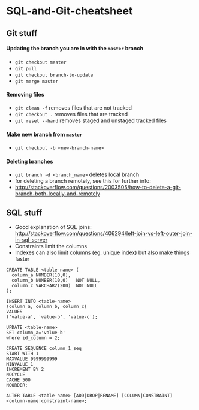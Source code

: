 # SQL-and-Git-cheatsheet

## Git stuff

#### Updating the branch you are in with the `master` branch
* `git checkout master`
* `git pull`
* `git checkout branch-to-update`
* `git merge master`

#### Removing files
* `git clean -f` removes files that are not tracked
* `git checkout .` removes files that are tracked
* `git reset --hard` removes staged and unstaged tracked files

#### Make new branch from `master`
* `git checkout -b <new-branch-name>`

#### Deleting branches
* `git branch -d <branch_name>` deletes local branch
* for deleting a branch remotely, see this for further info:
 * http://stackoverflow.com/questions/2003505/how-to-delete-a-git-branch-both-locally-and-remotely

## SQL stuff

* Good explanation of SQL joins: http://stackoverflow.com/questions/406294/left-join-vs-left-outer-join-in-sql-server
* Constraints limit the columns
* Indexes can also limit columns (eg. unique index) but also make things faster

```
CREATE TABLE <table-name> (
  column_a NUMBER(10,0),
  column_b NUMBER(10,0)   NOT NULL,
  column_c VARCHAR2(200)  NOT NULL
);
```

```
INSERT INTO <table-name>
(column_a, column_b, column_c)
VALUES
('value-a', 'value-b', 'value-c');
```

```
UPDATE <table-name>
SET column_a='value-b'
where id_column = 2;
```

```
CREATE SEQUENCE column_1_seq
START WITH 1
MAXVALUE 9999999999
MINVALUE 1
INCREMENT BY 2
NOCYCLE
CACHE 500
NOORDER;
```

```
ALTER TABLE <table-name> [ADD|DROP|RENAME] [COLUMN|CONSTRAINT] <column-name|constraint-name>;
```

